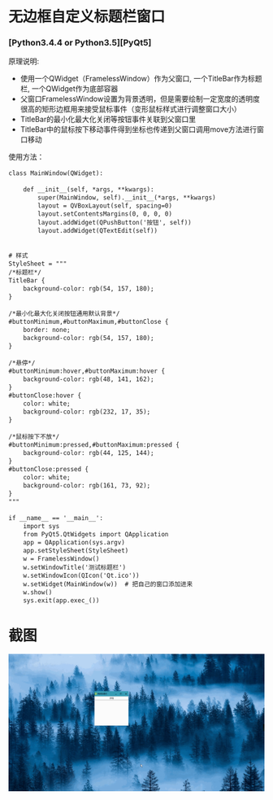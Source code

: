 # 无边框自定义标题栏窗口

### [Python3.4.4 or Python3.5][PyQt5]

原理说明:

 - 使用一个QWidget（FramelessWindow）作为父窗口, 一个TitleBar作为标题栏, 一个QWidget作为底部容器
 - 父窗口FramelessWindow设置为背景透明，但是需要绘制一定宽度的透明度很高的矩形边框用来接受鼠标事件（变形鼠标样式进行调整窗口大小）
 - TitleBar的最小化最大化关闭等按钮事件关联到父窗口里
 - TitleBar中的鼠标按下移动事件得到坐标也传递到父窗口调用move方法进行窗口移动

使用方法：

```
class MainWindow(QWidget):

    def __init__(self, *args, **kwargs):
        super(MainWindow, self).__init__(*args, **kwargs)
        layout = QVBoxLayout(self, spacing=0)
        layout.setContentsMargins(0, 0, 0, 0)
        layout.addWidget(QPushButton('按钮', self))
        layout.addWidget(QTextEdit(self))


# 样式
StyleSheet = """
/*标题栏*/
TitleBar {
    background-color: rgb(54, 157, 180);
}

/*最小化最大化关闭按钮通用默认背景*/
#buttonMinimum,#buttonMaximum,#buttonClose {
    border: none;
    background-color: rgb(54, 157, 180);
}

/*悬停*/
#buttonMinimum:hover,#buttonMaximum:hover {
    background-color: rgb(48, 141, 162);
}
#buttonClose:hover {
    color: white;
    background-color: rgb(232, 17, 35);
}

/*鼠标按下不放*/
#buttonMinimum:pressed,#buttonMaximum:pressed {
    background-color: rgb(44, 125, 144);
}
#buttonClose:pressed {
    color: white;
    background-color: rgb(161, 73, 92);
}
"""

if __name__ == '__main__':
    import sys
    from PyQt5.QtWidgets import QApplication
    app = QApplication(sys.argv)
    app.setStyleSheet(StyleSheet)
    w = FramelessWindow()
    w.setWindowTitle('测试标题栏')
    w.setWindowIcon(QIcon('Qt.ico'))
    w.setWidget(MainWindow(w))  # 把自己的窗口添加进来
    w.show()
    sys.exit(app.exec_())

```

# 截图
![截图](ScreenShot/1.gif)